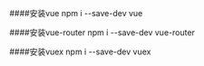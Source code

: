 
####安装vue
    npm i --save-dev vue 

####安装vue-router
    npm i --save-dev vue-router

####安装vuex
    npm i --save-dev vuex
